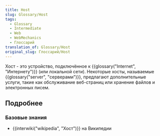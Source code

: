 ```yaml
---
title: Host
slug: Glossary/Host
tags:
  - Glossary
  - Intermediate
  - Web
  - WebMechanics
  - Глоссарий
translation_of: Glossary/Host
original_slug: Глоссарий/Host
---
```

Хост - это устройство, подключённое к {{glossary("Internet", "Интернету")}} (или локальной сети). Некоторые хосты, называемые {{glossary("server", "серверами")}}, предлагают дополнительные услуги, такие как обслуживание веб-страниц или хранение файлов и электронных писем.

## Подробнее

### Базовые знания

- {{interwiki("wikipedia", "Хост")}} на Википедии
